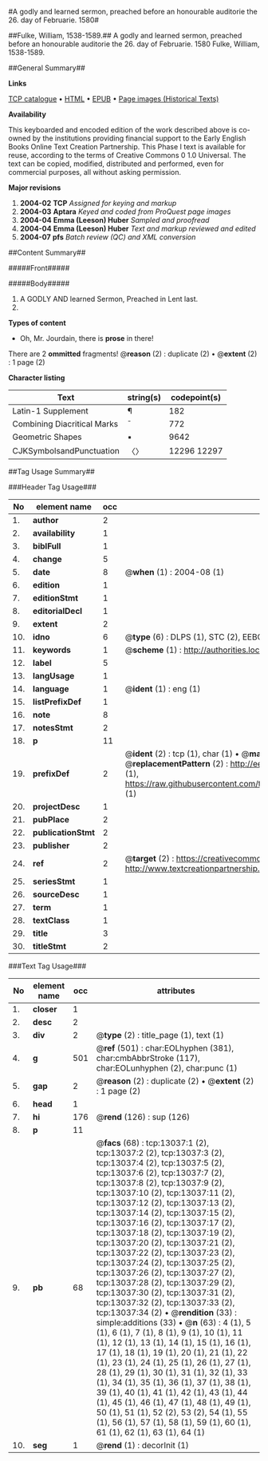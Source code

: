 #A godly and learned sermon, preached before an honourable auditorie the 26. day of Februarie. 1580#

##Fulke, William, 1538-1589.##
A godly and learned sermon, preached before an honourable auditorie the 26. day of Februarie. 1580
Fulke, William, 1538-1589.

##General Summary##

**Links**

[TCP catalogue](http://www.ota.ox.ac.uk/tcp/)  • 
[HTML](http://tei.it.ox.ac.uk/tcp/Texts-HTML/free/A01/A01312.html)  • 
[EPUB](http://tei.it.ox.ac.uk/tcp/Texts-EPUB/free/A01/A01312.epub) • 
[Page images (Historical Texts)](https://data.historicaltexts.jisc.ac.uk/view?pubId=eebo-99847966e&pageId=eebo-99847966e-13037-1)

**Availability**

This keyboarded and encoded edition of the
	       work described above is co-owned by the institutions
	       providing financial support to the Early English Books
	       Online Text Creation Partnership. This Phase I text is
	       available for reuse, according to the terms of Creative
	       Commons 0 1.0 Universal. The text can be copied,
	       modified, distributed and performed, even for
	       commercial purposes, all without asking permission.

**Major revisions**

1. __2004-02__ __TCP__ *Assigned for keying and markup*
1. __2004-03__ __Aptara__ *Keyed and coded from ProQuest page images*
1. __2004-04__ __Emma (Leeson) Huber__ *Sampled and proofread*
1. __2004-04__ __Emma (Leeson) Huber__ *Text and markup reviewed and edited*
1. __2004-07__ __pfs__ *Batch review (QC) and XML conversion*

##Content Summary##

#####Front#####

#####Body#####

1. A GODLY AND
learned Sermon, Preached
in Lent last.
1580.

**Types of content**

  * Oh, Mr. Jourdain, there is **prose** in there!

There are 2 **ommitted** fragments! 
 @__reason__ (2) : duplicate (2)  •  @__extent__ (2) : 1 page (2)

**Character listing**


|Text|string(s)|codepoint(s)|
|---|---|---|
|Latin-1 Supplement|¶|182|
|Combining             Diacritical Marks|̄|772|
|Geometric Shapes|▪|9642|
|CJKSymbolsandPunctuation|〈〉|12296 12297|

##Tag Usage Summary##

###Header Tag Usage###

|No|element name|occ|attributes|
|---|---|---|---|
|1.|__author__|2||
|2.|__availability__|1||
|3.|__biblFull__|1||
|4.|__change__|5||
|5.|__date__|8| @__when__ (1) : 2004-08 (1)|
|6.|__edition__|1||
|7.|__editionStmt__|1||
|8.|__editorialDecl__|1||
|9.|__extent__|2||
|10.|__idno__|6| @__type__ (6) : DLPS (1), STC (2), EEBO-CITATION (1), PROQUEST (1), VID (1)|
|11.|__keywords__|1| @__scheme__ (1) : http://authorities.loc.gov/ (1)|
|12.|__label__|5||
|13.|__langUsage__|1||
|14.|__language__|1| @__ident__ (1) : eng (1)|
|15.|__listPrefixDef__|1||
|16.|__note__|8||
|17.|__notesStmt__|2||
|18.|__p__|11||
|19.|__prefixDef__|2| @__ident__ (2) : tcp (1), char (1)  •  @__matchPattern__ (2) : ([0-9\-]+):([0-9IVX]+) (1), (.+) (1)  •  @__replacementPattern__ (2) : http://eebo.chadwyck.com/downloadtiff?vid=$1&page=$2 (1), https://raw.githubusercontent.com/textcreationpartnership/Texts/master/tcpchars.xml#$1 (1)|
|20.|__projectDesc__|1||
|21.|__pubPlace__|2||
|22.|__publicationStmt__|2||
|23.|__publisher__|2||
|24.|__ref__|2| @__target__ (2) : https://creativecommons.org/publicdomain/zero/1.0/ (1), http://www.textcreationpartnership.org/docs/. (1)|
|25.|__seriesStmt__|1||
|26.|__sourceDesc__|1||
|27.|__term__|1||
|28.|__textClass__|1||
|29.|__title__|3||
|30.|__titleStmt__|2||


###Text Tag Usage###

|No|element name|occ|attributes|
|---|---|---|---|
|1.|__closer__|1||
|2.|__desc__|2||
|3.|__div__|2| @__type__ (2) : title_page (1), text (1)|
|4.|__g__|501| @__ref__ (501) : char:EOLhyphen (381), char:cmbAbbrStroke (117), char:EOLunhyphen (2), char:punc (1)|
|5.|__gap__|2| @__reason__ (2) : duplicate (2)  •  @__extent__ (2) : 1 page (2)|
|6.|__head__|1||
|7.|__hi__|176| @__rend__ (126) : sup (126)|
|8.|__p__|11||
|9.|__pb__|68| @__facs__ (68) : tcp:13037:1 (2), tcp:13037:2 (2), tcp:13037:3 (2), tcp:13037:4 (2), tcp:13037:5 (2), tcp:13037:6 (2), tcp:13037:7 (2), tcp:13037:8 (2), tcp:13037:9 (2), tcp:13037:10 (2), tcp:13037:11 (2), tcp:13037:12 (2), tcp:13037:13 (2), tcp:13037:14 (2), tcp:13037:15 (2), tcp:13037:16 (2), tcp:13037:17 (2), tcp:13037:18 (2), tcp:13037:19 (2), tcp:13037:20 (2), tcp:13037:21 (2), tcp:13037:22 (2), tcp:13037:23 (2), tcp:13037:24 (2), tcp:13037:25 (2), tcp:13037:26 (2), tcp:13037:27 (2), tcp:13037:28 (2), tcp:13037:29 (2), tcp:13037:30 (2), tcp:13037:31 (2), tcp:13037:32 (2), tcp:13037:33 (2), tcp:13037:34 (2)  •  @__rendition__ (33) : simple:additions (33)  •  @__n__ (63) : 4 (1), 5 (1), 6 (1), 7 (1), 8 (1), 9 (1), 10 (1), 11 (1), 12 (1), 13 (1), 14 (1), 15 (1), 16 (1), 17 (1), 18 (1), 19 (1), 20 (1), 21 (1), 22 (1), 23 (1), 24 (1), 25 (1), 26 (1), 27 (1), 28 (1), 29 (1), 30 (1), 31 (1), 32 (1), 33 (1), 34 (1), 35 (1), 36 (1), 37 (1), 38 (1), 39 (1), 40 (1), 41 (1), 42 (1), 43 (1), 44 (1), 45 (1), 46 (1), 47 (1), 48 (1), 49 (1), 50 (1), 51 (1), 52 (2), 53 (2), 54 (1), 55 (1), 56 (1), 57 (1), 58 (1), 59 (1), 60 (1), 61 (1), 62 (1), 63 (1), 64 (1)|
|10.|__seg__|1| @__rend__ (1) : decorInit (1)|
